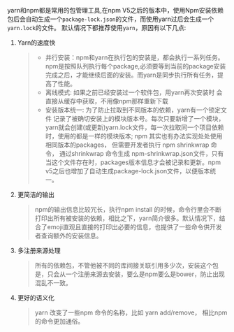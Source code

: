 yarn和npm都是常用的包管理工具,在npm V5之后的版本中，使用Npm安装依赖包后会自动生成一个`package-lock.json`的文件，而使用yarn过后会生成一个`yarn.lock`的文件。
默认情况下都推荐使用`yarn`，原因有以下几点:

1. Yarn的速度快
   >
   > - 并行安装：npm和yarn在执行包的安装是，都会执行一系列任务。npm是按照队列执行每个package,必须要等到当前的package安装完成之后，才能继续后面的安装。而yarn是同步执行所有任务，提高了性能。
   > - 离线模式: 如果之前已经安装过一个软件包，用yarn再次安装时 会直接从缓存中获取，不用像npm那样重新下载
   > - 安装版本统一: 为了防止拉取到不同版本的依赖，yarn有一个锁定文件 记录了被确切安装上的模块版本号。每次只要新增了一个模块，yarn就会创建(或更新)yarn.lock文件，每一次拉取同一个项目依赖时，使用的都是一样的模块版本; npm 其实也有办法实现处处使用相同版本的packages， 但需要开发者执行 npm shrinkwrap 命令， 通过shrinkwrap 命令生成 npm-shrinkwrap.json文件，只有当这个文件存在时，packages版本信息才会被记录和更新。npm v5之后也增加了自动生成package-lock.json文件，以便版本统一。

2. 更简洁的输出
   > npm的输出信息比较冗长，执行npm install 的时候，命令行里会不断打印出所有被安装的依赖，相比之下，yarn简介很多。默认情况下，结合了emoji直观且直接的打印出必要的信息，也提供了一些命令供开发者查询额外的安装信息。
3. 多注册来源处理
   > 所有的依赖包，不管他被不同的库间接关联引用多少次，安装这个包是，只会从一个注册来源去安装，要么是npm要么是bower，防止出现混乱不一致。
4. 更好的语义化
   > yarn 改变了一些npm 命令的名称，比如 yarn add/remove， 相比npm 的命令更加通俗。
